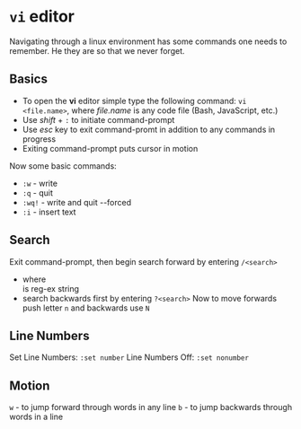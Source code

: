 # ```vi``` editor
Navigating through a linux environment has some commands one needs to remember. He they are so that we never forget.

## Basics
* To open the **vi** editor simple type the following command: `vi <file.name>`, 
where _file.name_ is any code file (Bash, JavaScript, etc.)
* Use _shift_ + `:` to initiate command-prompt
* Use _esc_ key to exit command-promt in addition to any commands in progress
* Exiting command-prompt puts cursor in motion

Now some basic commands:
* `:w` - write
* `:q` - quit
* `:wq!` - write and quit --forced
* `:i` - insert text
 
## Search
Exit command-prompt, then begin search forward by entering ```/<search>```
* where _<search>_ is reg-ex string
* search backwards first by entering ```?<search>```
Now to move forwards push letter ```n``` and backwards use ```N```

## Line Numbers
Set Line Numbers: ```:set number```
Line Numbers Off: ```:set nonumber```

## Motion
`w` - to jump forward through words in any line
`b` - to jump backwards through words in a line
